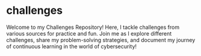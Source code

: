 # challenges
Welcome to my Challenges Repository! Here, I tackle challenges from various sources for practice and fun. Join me as I explore different challenges, share my problem-solving strategies, and document my journey of continuous learning in the world of cybersecurity!
